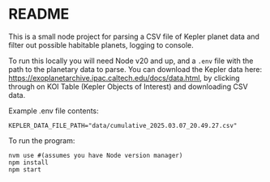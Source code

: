 # README

This is a small node project for parsing a CSV file of Kepler planet data and filter out possible habitable planets, logging to console.

To run this locally you will need Node v20 and up, and a `.env` file with the path to the planetary data to parse. You can download the Kepler data here: https://exoplanetarchive.ipac.caltech.edu/docs/data.html, by clicking through on KOI Table (Kepler Objects of Interest) and downloading CSV data.

Example .env file contents:
```
KEPLER_DATA_FILE_PATH="data/cumulative_2025.03.07_20.49.27.csv"
```

To run the program:
```
nvm use #(assumes you have Node version manager)
npm install
npm start
```